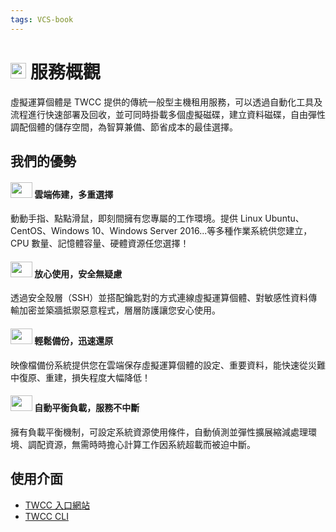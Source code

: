 ```yaml
---
tags: VCS-book
---
```


# <img class="icon" src="https://cos.twcc.ai/SYS-MANUAL/uploads/upload_af58322eb82b649d1f29aca1f201a117.png" width="25" height="25"> 服務概觀

虛擬運算個體是 TWCC 提供的傳統一般型主機租用服務，可以透過自動化工具及流程進行快速部署及回收，並可同時掛載多個虛擬磁碟，建立資料磁碟，自由彈性調配個體的儲存空間，為智算兼備、節省成本的最佳選擇。

## 我們的優勢

#### <img src="https://cos.twcc.ai/SYS-MANUAL/uploads/upload_fdddc2308f91f4689d5765a35b457c72.png" width="35" height="25"> 雲端佈建，多重選擇

動動手指、點點滑鼠，即刻間擁有您專屬的工作環境。提供 Linux Ubuntu、CentOS、Windows 10、Windows Server 2016...等多種作業系統供您建立，CPU 數量、記憶體容量、硬體資源任您選擇！

#### <img src="https://cos.twcc.ai/SYS-MANUAL/uploads/upload_8f8aaf3707cf26c03f4fc3c4dc98b3d6.png" width="35" height="25"> 放心使用，安全無疑慮

透過安全殼層（SSH）並搭配鑰匙對的方式連線虛擬運算個體、對敏感性資料傳輸加密並築牆抵禦惡意程式，層層防護讓您安心使用。

#### <img src="https://cos.twcc.ai/SYS-MANUAL/uploads/upload_d14d1dd79250ef1431b862fa37442260.png" width="35" height="25"> 輕鬆備份，迅速還原

映像檔備份系統提供您在雲端保存虛擬運算個體的設定、重要資料，能快速從災難中復原、重建，損失程度大幅降低！

#### <img src="https://cos.twcc.ai/SYS-MANUAL/uploads/upload_c6a7564faa80e1fe69cfa6d7d6c27aa2.png" width="35" height="25"> 自動平衡負載，服務不中斷

擁有負載平衡機制，可設定系統資源使用條件，自動偵測並彈性擴展縮減處理環境、調配資源，無需時時擔心計算工作因系統超載而被迫中斷。


## 使用介面

- [TWCC 入口網站](https://www.twcc.ai)
- [TWCC CLI](https://github.com/twcc/TWCC-CLI)